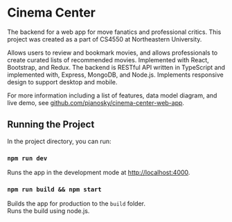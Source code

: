# Cinema Center

The backend for a web app for move fanatics and professional critics. This project was created as a part of CS4550 at Northeastern University.

Allows users to review and bookmark movies, and allows professionals to create curated lists of recommended movies. Implemented with React, Bootstrap, and Redux. The backend is RESTful API written in TypeScript and implemented with, Express, MongoDB, and Node.js. Implements responsive design to support desktop and mobile.

For more information including a list of features, data model diagram, and live demo, see [github.com/pjanosky/cinema-center-web-app](https://github.com/pjanosky/cinema-center-web-app).

## Running the Project

In the project directory, you can run:

### `npm run dev`

Runs the app in the development mode at [http://localhost:4000](http://localhost:4000).

### `npm run build && npm start`

Builds the app for production to the `build` folder.\
Runs the build using node.js.
